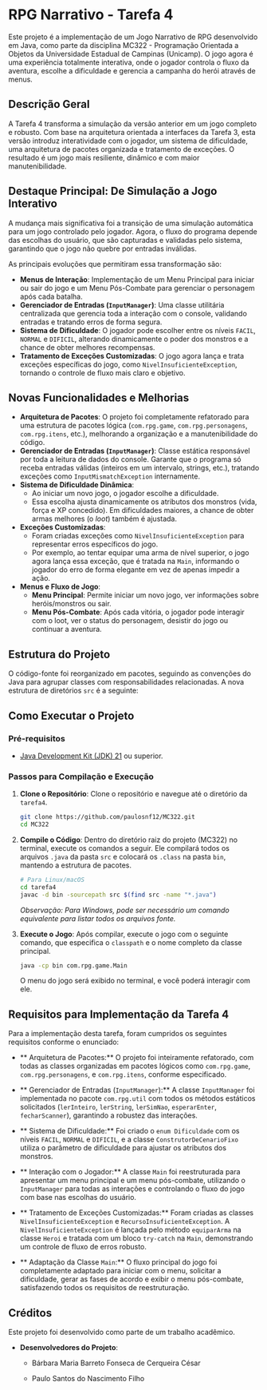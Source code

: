 # RPG Narrativo - Tarefa 4

Este projeto é a implementação de um Jogo Narrativo de RPG desenvolvido em Java, como parte da disciplina MC322 - Programação Orientada a Objetos da Universidade Estadual de Campinas (Unicamp). O jogo agora é uma experiência totalmente interativa, onde o jogador controla o fluxo da aventura, escolhe a dificuldade e gerencia a campanha do herói através de menus.

## Descrição Geral

A Tarefa 4 transforma a simulação da versão anterior em um jogo completo e robusto. Com base na arquitetura orientada a interfaces da Tarefa 3, esta versão introduz interatividade com o jogador, um sistema de dificuldade, uma arquitetura de pacotes organizada e tratamento de exceções. O resultado é um jogo mais resiliente, dinâmico e com maior manutenibilidade.

## Destaque Principal: De Simulação a Jogo Interativo

A mudança mais significativa foi a transição de uma simulação automática para um jogo controlado pelo jogador. Agora, o fluxo do programa depende das escolhas do usuário, que são capturadas e validadas pelo sistema, garantindo que o jogo não quebre por entradas inválidas.

As principais evoluções que permitiram essa transformação são:
*   **Menus de Interação**: Implementação de um Menu Principal para iniciar ou sair do jogo e um Menu Pós-Combate para gerenciar o personagem após cada batalha.
*   **Gerenciador de Entradas (`InputManager`)**: Uma classe utilitária centralizada que gerencia toda a interação com o console, validando entradas e tratando erros de forma segura.
*   **Sistema de Dificuldade**: O jogador pode escolher entre os níveis `FACIL`, `NORMAL` e `DIFICIL`, alterando dinamicamente o poder dos monstros e a chance de obter melhores recompensas.
*   **Tratamento de Exceções Customizadas**: O jogo agora lança e trata exceções específicas do jogo, como `NivelInsuficienteException`, tornando o controle de fluxo mais claro e objetivo.

## Novas Funcionalidades e Melhorias

*   **Arquitetura de Pacotes**: O projeto foi completamente refatorado para uma estrutura de pacotes lógica (`com.rpg.game`, `com.rpg.personagens`, `com.rpg.itens`, etc.), melhorando a organização e a manutenibilidade do código.
*   **Gerenciador de Entradas (`InputManager`)**: Classe estática responsável por toda a leitura de dados do console. Garante que o programa só receba entradas válidas (inteiros em um intervalo, strings, etc.), tratando exceções como `InputMismatchException` internamente.
*   **Sistema de Dificuldade Dinâmica**:
    *   Ao iniciar um novo jogo, o jogador escolhe a dificuldade.
    *   Essa escolha ajusta dinamicamente os atributos dos monstros (vida, força e XP concedido). Em dificuldades maiores, a chance de obter armas melhores (o *loot*) também é ajustada.
*   **Exceções Customizadas**:
    *   Foram criadas exceções como `NivelInsuficienteException` para representar erros específicos do jogo.
    *   Por exemplo, ao tentar equipar uma arma de nível superior, o jogo agora lança essa exceção, que é tratada na `Main`, informando o jogador do erro de forma elegante em vez de apenas impedir a ação.
*   **Menus e Fluxo de Jogo**:
    *   **Menu Principal**: Permite iniciar um novo jogo, ver informações sobre heróis/monstros ou sair.
    *   **Menu Pós-Combate**: Após cada vitória, o jogador pode interagir com o loot, ver o status do personagem, desistir do jogo ou continuar a aventura.

## Estrutura do Projeto

O código-fonte foi reorganizado em pacotes, seguindo as convenções do Java para agrupar classes com responsabilidades relacionadas. A nova estrutura de diretórios `src` é a seguinte:



## Como Executar o Projeto

### Pré-requisitos

*   [Java Development Kit (JDK) 21](https://www.oracle.com/java/technologies/downloads/) ou superior.

### Passos para Compilação e Execução

1.  **Clone o Repositório**:
    Clone o repositório e navegue até o diretório da `tarefa4`.
    ```bash
    git clone https://github.com/paulosnf12/MC322.git
    cd MC322
    ```

2.  **Compile o Código**:
    Dentro do diretório raiz do projeto (MC322) no terminal, execute os comandos a seguir. Ele compilará todos os arquivos `.java` da pasta `src` e colocará os `.class` na pasta `bin`, mantendo a estrutura de pacotes.
    ```bash
    # Para Linux/macOS
    cd tarefa4
    javac -d bin -sourcepath src $(find src -name "*.java")
    ```
    *Observação: Para Windows, pode ser necessário um comando equivalente para listar todos os arquivos fonte.*

3.  **Execute o Jogo**:
    Após compilar, execute o jogo com o seguinte comando, que especifica o `classpath` e o nome completo da classe principal.
    ```bash
    java -cp bin com.rpg.game.Main
    ```
    O menu do jogo será exibido no terminal, e você poderá interagir com ele.

## Requisitos para Implementação da Tarefa 4

Para a implementação desta tarefa, foram cumpridos os seguintes requisitos conforme o enunciado:

- ** Arquitetura de Pacotes:** O projeto foi inteiramente refatorado, com todas as classes organizadas em pacotes lógicos como `com.rpg.game`, `com.rpg.personagens`, e `com.rpg.itens`, conforme especificado.

- ** Gerenciador de Entradas (`InputManager`):** A classe `InputManager` foi implementada no pacote `com.rpg.util` com todos os métodos estáticos solicitados (`lerInteiro`, `lerString`, `lerSimNao`, `esperarEnter`, `fecharScanner`), garantindo a robustez das interações.

- ** Sistema de Dificuldade:** Foi criado o `enum Dificuldade` com os níveis `FACIL`, `NORMAL` e `DIFICIL`, e a classe `ConstrutorDeCenarioFixo` utiliza o parâmetro de dificuldade para ajustar os atributos dos monstros.

- ** Interação com o Jogador:** A classe `Main` foi reestruturada para apresentar um menu principal e um menu pós-combate, utilizando o `InputManager` para todas as interações e controlando o fluxo do jogo com base nas escolhas do usuário.

- ** Tratamento de Exceções Customizadas:** Foram criadas as classes `NivelInsuficienteException` e `RecursoInsuficienteException`. A `NivelInsuficienteException` é lançada pelo método `equiparArma` na classe `Heroi` e tratada com um bloco `try-catch` na `Main`, demonstrando um controle de fluxo de erros robusto.

- ** Adaptação da Classe `Main`:** O fluxo principal do jogo foi completamente adaptado para iniciar com o menu, solicitar a dificuldade, gerar as fases de acordo e exibir o menu pós-combate, satisfazendo todos os requisitos de reestruturação.

## Créditos

Este projeto foi desenvolvido como parte de um trabalho acadêmico.

*   **Desenvolvedores do Projeto**:
    *   Bárbara Maria Barreto Fonseca de Cerqueira César

    *   Paulo Santos do Nascimento Filho


